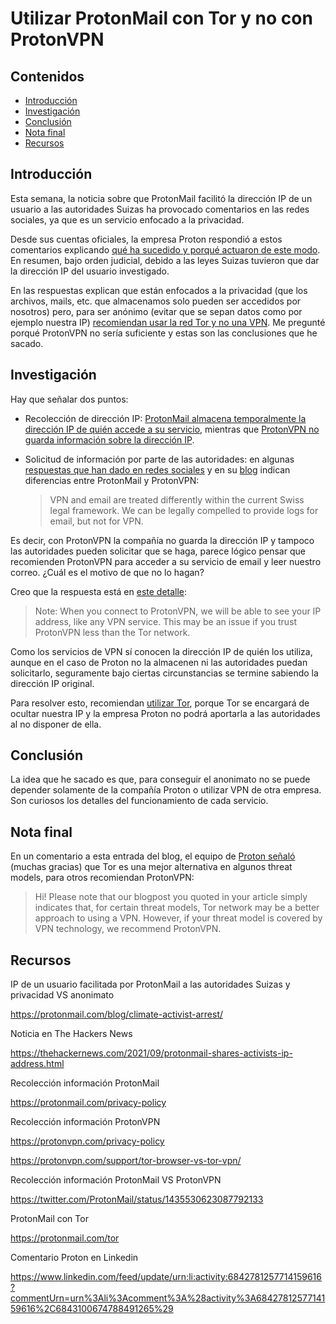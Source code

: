 # Utilizar ProtonMail con Tor y no con ProtonVPN

## Contenidos

- [Introducción](#introducción)
- [Investigación](#investigación)
- [Conclusión](#conclusión)
- [Nota final](#nota-final)
- [Recursos](#recursos)

## Introducción

Esta semana, la noticia sobre que ProtonMail facilitó la dirección IP de un usuario a las autoridades Suizas ha provocado comentarios en las redes sociales, ya que es un servicio enfocado a la privacidad.

Desde sus cuentas oficiales, la empresa Proton respondió a estos comentarios explicando [qué ha sucedido y porqué actuaron de este modo](https://protonmail.com/blog/climate-activist-arrest/). En resumen, bajo orden judicial, debido a las leyes Suizas tuvieron que dar la dirección IP del usuario investigado.

En las respuestas explican que están enfocados a la privacidad (que los archivos, mails, etc. que almacenamos solo pueden ser accedidos por nosotros) pero, para ser anónimo (evitar que se sepan datos como por ejemplo nuestra IP) [recomiendan usar la red Tor y no una VPN](https://protonmail.com/blog/climate-activist-arrest/). Me pregunté porqué ProtonVPN no sería suficiente y estas son las conclusiones que he sacado.

## Investigación

Hay que señalar dos puntos:

- Recolección de dirección IP: [ProtonMail almacena temporalmente la dirección IP de quién accede a su servicio](https://protonmail.com/privacy-policy), mientras que [ProtonVPN no guarda información sobre la dirección IP](https://protonvpn.com/privacy-policy).

- Solicitud de información por parte de las autoridades: en algunas [respuestas que han dado en redes sociales](https://twitter.com/ProtonMail/status/1435530623087792133) y en su [blog](https://protonmail.com/blog/climate-activist-arrest/) indican diferencias entre ProtonMail y ProtonVPN:

  > VPN and email are treated differently within the current Swiss legal framework. We can be legally compelled to provide logs for email, but not for VPN.

Es decir, con ProtonVPN la compañía no guarda la dirección IP y tampoco las autoridades pueden solicitar que se haga, parece lógico pensar que recomienden ProtonVPN para acceder a su servicio de email y leer nuestro correo. ¿Cuál es el motivo de que no lo hagan?

Creo que la respuesta está en [este detalle](https://protonvpn.com/support/tor-browser-vs-tor-vpn/):

> Note: When you connect to ProtonVPN, we will be able to see your IP address, like any VPN service. This may be an issue if you trust ProtonVPN less than the Tor network.

Como los servicios de VPN sí conocen la dirección IP de quién los utiliza, aunque en el caso de Proton no la almacenen ni las autoridades puedan solicitarlo, seguramente bajo ciertas circunstancias se termine sabiendo la dirección IP original. 

Para resolver esto, recomiendan [utilizar Tor](https://protonmail.com/tor), porque Tor se encargará de ocultar nuestra IP y la empresa Proton no podrá aportarla a las autoridades al no disponer de ella.

## Conclusión

La idea que he sacado es que, para conseguir el anonimato no se puede depender solamente de la compañía Proton o utilizar VPN de otra empresa. Son curiosos los detalles del funcionamiento de cada servicio.

## Nota final

En un comentario a esta entrada del blog, el equipo de [Proton señaló](https://www.linkedin.com/feed/update/urn:li:activity:6842781257714159616?commentUrn=urn%3Ali%3Acomment%3A%28activity%3A6842781257714159616%2C6843100674788491265%29) (muchas gracias) que Tor es una mejor alternativa en algunos threat models, para otros recomiendan ProtonVPN:

> Hi! Please note that our blogpost you quoted in your article simply indicates that, for certain threat models, Tor network may be a better approach to using a VPN. However, if your threat model is covered by VPN technology, we recommend ProtonVPN.

## Recursos

IP de un usuario facilitada por ProtonMail a las autoridades Suizas y privacidad VS anonimato

<https://protonmail.com/blog/climate-activist-arrest/>

Noticia en The Hackers News

<https://thehackernews.com/2021/09/protonmail-shares-activists-ip-address.html>

Recolección información ProtonMail

<https://protonmail.com/privacy-policy>

Recolección información ProtonVPN

<https://protonvpn.com/privacy-policy>

<https://protonvpn.com/support/tor-browser-vs-tor-vpn/>

Recolección información ProtonMail VS ProtonVPN

<https://twitter.com/ProtonMail/status/1435530623087792133>

ProtonMail con Tor

<https://protonmail.com/tor>

Comentario Proton en Linkedin

<https://www.linkedin.com/feed/update/urn:li:activity:6842781257714159616?commentUrn=urn%3Ali%3Acomment%3A%28activity%3A6842781257714159616%2C6843100674788491265%29>

